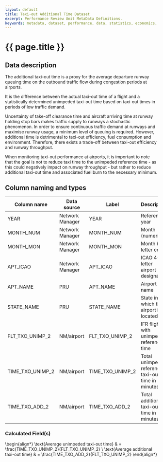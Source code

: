 ```yaml
---
layout: default
title: Taxi-out Additional Time Dataset
excerpt: Performance Review Unit MetaData Definitions.
keywords: metadata, dataset, performance, data, statistics, economics, air transport, flights, europe, cost efficiency
---
```

# {{ page.title }}

## Data description

The additional taxi-out time is a proxy for the average departure runway queuing time on the
outbound traffic flow during congestion periods at airports.

It is the difference between the actual taxi-out time of a flight and a statistically determined
unimpeded taxi-out time based on taxi-out times in periods of low traffic demand.

Uncertainty of take-off clearance time and aircraft arriving time at runway holding stop bars
makes traffic supply to runways a stochastic phenomenon.
In order to ensure continuous traffic demand at runways and maximise runway usage,
a minimum level of queuing is required.
However, additional time is detrimental to taxi-out efficiency, fuel consumption and environment.
Therefore, there exists a trade-off between taxi-out efficiency and runway throughput.

When monitoring taxi-out performance at airports, it is important to note that the goal
is not to reduce taxi time to the unimpeded reference time - as this could negatively impact
on runway throughput - but rather to reduce additional taxi-out time and associated fuel burn
to the necessary minimum.


## Column naming and types

| Column name      | Data source     | Label                         |  Description                                       | Example  |
|------------------|-----------------|-------------------------------|----------------------------------------------------|----------|
| YEAR             | Network Manager | YEAR                          | Reference year                                     | 2014     |
| MONTH_NUM        | Network Manager | MONTH_NUM                     | Month (numeric)                                    | 1        |
| MONTH_MON        | Network Manager | MONTH_MON                     | Month (3-letter code)                              | JAN      |
| APT_ICAO         | Network Manager | APT_ICAO                      | ICAO 4-letter airport designator                   | EBBR     |
| APT_NAME         | PRU             | APT_NAME                      | Airport name                                       | Brussels |
| STATE_NAME       | PRU             | STATE_NAME                    | State in which the airport is located              | Belgium  |
| FLT_TXO_UNIMP_2  | NM/airport      | FLT_TXO_UNIMP_2               | IFR flights with unimpeded reference time          | 7290     |
| TIME_TXO_UNIMP_2 | NM/airport      | TIME_TXO_UNIMP_2              | Total unimpeded reference taxi-out time in minutes | 60081    |
| TIME_TXO_ADD_2   | NM/airport      | TIME_TXO_ADD_2                | Total additional taxi-out time in minutes          | 15175    |


### Calculated Field(s)

\begin{align*}
\text{Average unimpeded taxi-out time} & = \frac{TIME\_TXO\_UNIMP\_2}{FLT\_TXO\_UNIMP\_2} \\
\text{Average additional taxi-out time} & = \frac{TIME\_TXO\_ADD\_2}{FLT\_TXO\_UNIMP\_2}
\end{align*}
